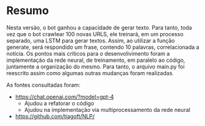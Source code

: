 # Resumo

Nesta versão, o bot ganhou a capacidade de gerar texto. Para tanto, toda vez que o bot crawlear 100 novas URLS, ele
treinará, em um processo separado, uma LSTM para gerar textos. Assim, ao utilizar a função generate, será respondido um
frase, contendo 10 palavras, correlacionada a notícia. Os pontos mais críticos para o desenvolivimento foram a
implementação da rede neural, de treinamento, em paralelo ao código, juntamente a organização do mesmo. Para tanto, o
arquivo main.py foi reescrito assim como algumas outras mudanças foram realizadas.

As fontes consultadas foram:

- https://chat.openai.com/?model=gpt-4
    - Ajudou a refatorar o código
    - Ajudou na implementação via multiprocessamento da rede neural
- https://github.com/tiagoft/NLP/
